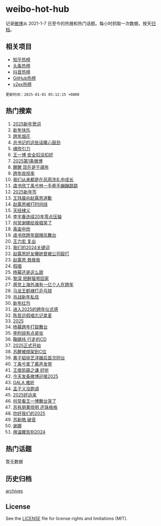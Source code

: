 # weibo-hot-hub

记录[微博](https://www.weibo.com)从 2021-1-7 日至今的热搜和热门话题。每小时抓取一次数据，按天[归档](archives)。

## 相关项目

- [知乎热榜](https://github.com/lonnyzhang423/zhihu-hot-hub)
- [头条热榜](https://github.com/lonnyzhang423/toutiao-hot-hub)
- [抖音热榜](https://github.com/lonnyzhang423/douyin-hot-hub)
- [GitHub热榜](https://github.com/lonnyzhang423/github-hot-hub)
- [v2ex热榜](https://github.com/lonnyzhang423/v2ex-hot-hub)


`更新时间：2025-01-01 05:12:15 +0800`

## 热门搜索

1. [2025新年贺词](https://m.weibo.cn/search?containerid=100103type%3D1%26t%3D10%26q%3D%232025%E6%96%B0%E5%B9%B4%E8%B4%BA%E8%AF%8D%23&stream_entry_id=51&isnewpage=1&extparam=seat%3D1%26cate%3D10103%26q%3D%25232025%25E6%2596%25B0%25E5%25B9%25B4%25E8%25B4%25BA%25E8%25AF%258D%2523%26filter_type%3Drealtimehot%26pos%3D0%26c_type%3D51%26stream_entry_id%3D51%26dgr%3D0%26display_time%3D1735679534%26pre_seqid%3D17356795341310232399607)
1. [新年快乐](https://m.weibo.cn/search?containerid=100103type%3D1%26t%3D10%26q%3D%E6%96%B0%E5%B9%B4%E5%BF%AB%E4%B9%90&stream_entry_id=31&isnewpage=1&extparam=seat%3D1%26cate%3D5001%26realpos%3D1%26q%3D%25E6%2596%25B0%25E5%25B9%25B4%25E5%25BF%25AB%25E4%25B9%2590%26dgr%3D0%26stream_entry_id%3D31%26flag%3D16%26filter_type%3Drealtimehot%26pos%3D0%26lcate%3D5001%26c_type%3D31%26band_rank%3D1%26display_time%3D1735679534%26pre_seqid%3D17356795341310232399607)
1. [跨年烟花](https://m.weibo.cn/search?containerid=100103type%3D1%26t%3D10%26q%3D%E8%B7%A8%E5%B9%B4%E7%83%9F%E8%8A%B1&stream_entry_id=31&isnewpage=1&extparam=seat%3D1%26cate%3D5001%26realpos%3D2%26q%3D%25E8%25B7%25A8%25E5%25B9%25B4%25E7%2583%259F%25E8%258A%25B1%26dgr%3D0%26stream_entry_id%3D31%26flag%3D0%26filter_type%3Drealtimehot%26pos%3D1%26lcate%3D5001%26c_type%3D31%26band_rank%3D2%26display_time%3D1735679534%26pre_seqid%3D17356795341310232399607)
1. [总书记的这些话暖心鼓劲](https://m.weibo.cn/search?containerid=100103type%3D1%26t%3D10%26q%3D%23%E6%80%BB%E4%B9%A6%E8%AE%B0%E7%9A%84%E8%BF%99%E4%BA%9B%E8%AF%9D%E6%9A%96%E5%BF%83%E9%BC%93%E5%8A%B2%23&stream_entry_id=31&isnewpage=1&extparam=seat%3D1%26cate%3D5001%26realpos%3D3%26q%3D%2523%25E6%2580%25BB%25E4%25B9%25A6%25E8%25AE%25B0%25E7%259A%2584%25E8%25BF%2599%25E4%25BA%259B%25E8%25AF%259D%25E6%259A%2596%25E5%25BF%2583%25E9%25BC%2593%25E5%258A%25B2%2523%26dgr%3D0%26stream_entry_id%3D31%26flag%3D0%26filter_type%3Drealtimehot%26pos%3D2%26lcate%3D5001%26c_type%3D31%26band_rank%3D3%26display_time%3D1735679534%26pre_seqid%3D17356795341310232399607)
1. [棣欣引力](https://m.weibo.cn/search?containerid=100103type%3D1%26t%3D10%26q%3D%E6%A3%A3%E6%AC%A3%E5%BC%95%E5%8A%9B&stream_entry_id=31&isnewpage=1&extparam=seat%3D1%26cate%3D5001%26realpos%3D4%26q%3D%25E6%25A3%25A3%25E6%25AC%25A3%25E5%25BC%2595%25E5%258A%259B%26dgr%3D0%26stream_entry_id%3D31%26flag%3D2%26filter_type%3Drealtimehot%26pos%3D3%26lcate%3D5001%26c_type%3D31%26band_rank%3D4%26display_time%3D1735679534%26pre_seqid%3D17356795341310232399607)
1. [王一博 安全扣没扣好](https://m.weibo.cn/search?containerid=100103type%3D1%26t%3D10%26q%3D%E7%8E%8B%E4%B8%80%E5%8D%9A+%E5%AE%89%E5%85%A8%E6%89%A3%E6%B2%A1%E6%89%A3%E5%A5%BD&stream_entry_id=31&isnewpage=1&extparam=seat%3D1%26cate%3D5001%26realpos%3D5%26q%3D%25E7%258E%258B%25E4%25B8%2580%25E5%258D%259A%2520%25E5%25AE%2589%25E5%2585%25A8%25E6%2589%25A3%25E6%25B2%25A1%25E6%2589%25A3%25E5%25A5%25BD%26dgr%3D0%26stream_entry_id%3D31%26flag%3D2%26filter_type%3Drealtimehot%26pos%3D4%26lcate%3D5001%26c_type%3D31%26band_rank%3D5%26display_time%3D1735679534%26pre_seqid%3D17356795341310232399607)
1. [2025第1条微博](https://m.weibo.cn/search?containerid=100103type%3D1%26t%3D10%26q%3D%232025%E7%AC%AC1%E6%9D%A1%E5%BE%AE%E5%8D%9A%23&stream_entry_id=31&isnewpage=1&extparam=seat%3D1%26cate%3D5001%26realpos%3D6%26q%3D%25232025%25E7%25AC%25AC1%25E6%259D%25A1%25E5%25BE%25AE%25E5%258D%259A%2523%26dgr%3D0%26stream_entry_id%3D31%26flag%3D0%26filter_type%3Drealtimehot%26pos%3D5%26lcate%3D5001%26c_type%3D31%26band_rank%3D6%26display_time%3D1735679534%26pre_seqid%3D17356795341310232399607)
1. [醒醒 现在是千禧年](https://m.weibo.cn/search?containerid=100103type%3D1%26t%3D10%26q%3D%E9%86%92%E9%86%92+%E7%8E%B0%E5%9C%A8%E6%98%AF%E5%8D%83%E7%A6%A7%E5%B9%B4&stream_entry_id=31&isnewpage=1&extparam=seat%3D1%26cate%3D5001%26realpos%3D7%26q%3D%25E9%2586%2592%25E9%2586%2592%2520%25E7%258E%25B0%25E5%259C%25A8%25E6%2598%25AF%25E5%258D%2583%25E7%25A6%25A7%25E5%25B9%25B4%26dgr%3D0%26stream_entry_id%3D31%26flag%3D2%26filter_type%3Drealtimehot%26pos%3D6%26lcate%3D5001%26c_type%3D31%26band_rank%3D7%26display_time%3D1735679534%26pre_seqid%3D17356795341310232399607)
1. [跨年收视率](https://m.weibo.cn/search?containerid=100103type%3D1%26t%3D10%26q%3D%23%E8%B7%A8%E5%B9%B4%E6%94%B6%E8%A7%86%E7%8E%87%23&stream_entry_id=31&isnewpage=1&extparam=seat%3D1%26cate%3D5001%26realpos%3D8%26q%3D%2523%25E8%25B7%25A8%25E5%25B9%25B4%25E6%2594%25B6%25E8%25A7%2586%25E7%258E%2587%2523%26dgr%3D0%26stream_entry_id%3D31%26flag%3D2%26filter_type%3Drealtimehot%26pos%3D7%26lcate%3D5001%26c_type%3D31%26band_rank%3D8%26display_time%3D1735679534%26pre_seqid%3D17356795341310232399607)
1. [我们从来都是在风雨洗礼中成长](https://m.weibo.cn/search?containerid=100103type%3D1%26t%3D10%26q%3D%23%E6%88%91%E4%BB%AC%E4%BB%8E%E6%9D%A5%E9%83%BD%E6%98%AF%E5%9C%A8%E9%A3%8E%E9%9B%A8%E6%B4%97%E7%A4%BC%E4%B8%AD%E6%88%90%E9%95%BF%23&stream_entry_id=31&isnewpage=1&extparam=seat%3D1%26cate%3D5001%26realpos%3D9%26q%3D%2523%25E6%2588%2591%25E4%25BB%25AC%25E4%25BB%258E%25E6%259D%25A5%25E9%2583%25BD%25E6%2598%25AF%25E5%259C%25A8%25E9%25A3%258E%25E9%259B%25A8%25E6%25B4%2597%25E7%25A4%25BC%25E4%25B8%25AD%25E6%2588%2590%25E9%2595%25BF%2523%26dgr%3D0%26stream_entry_id%3D31%26flag%3D0%26filter_type%3Drealtimehot%26pos%3D8%26lcate%3D5001%26c_type%3D31%26band_rank%3D9%26display_time%3D1735679534%26pre_seqid%3D17356795341310232399607)
1. [虞书欣丁禹兮林一手牵手蹦蹦跳跳](https://m.weibo.cn/search?containerid=100103type%3D1%26t%3D10%26q%3D%23%E8%99%9E%E4%B9%A6%E6%AC%A3%E4%B8%81%E7%A6%B9%E5%85%AE%E6%9E%97%E4%B8%80%E6%89%8B%E7%89%B5%E6%89%8B%E8%B9%A6%E8%B9%A6%E8%B7%B3%E8%B7%B3%23&stream_entry_id=31&isnewpage=1&extparam=seat%3D1%26cate%3D5001%26realpos%3D10%26q%3D%2523%25E8%2599%259E%25E4%25B9%25A6%25E6%25AC%25A3%25E4%25B8%2581%25E7%25A6%25B9%25E5%2585%25AE%25E6%259E%2597%25E4%25B8%2580%25E6%2589%258B%25E7%2589%25B5%25E6%2589%258B%25E8%25B9%25A6%25E8%25B9%25A6%25E8%25B7%25B3%25E8%25B7%25B3%2523%26dgr%3D0%26stream_entry_id%3D31%26flag%3D2%26filter_type%3Drealtimehot%26pos%3D9%26lcate%3D5001%26c_type%3D31%26band_rank%3D10%26display_time%3D1735679534%26pre_seqid%3D17356795341310232399607)
1. [2025新年签](https://m.weibo.cn/search?containerid=100103type%3D1%26t%3D10%26q%3D%232025%E6%96%B0%E5%B9%B4%E7%AD%BE%23&stream_entry_id=31&isnewpage=1&extparam=seat%3D1%26cate%3D5001%26realpos%3D11%26q%3D%25232025%25E6%2596%25B0%25E5%25B9%25B4%25E7%25AD%25BE%2523%26dgr%3D0%26stream_entry_id%3D31%26flag%3D0%26filter_type%3Drealtimehot%26pos%3D10%26lcate%3D5001%26c_type%3D31%26band_rank%3D11%26display_time%3D1735679534%26pre_seqid%3D17356795341310232399607)
1. [王玮晨向赵露思道歉](https://m.weibo.cn/search?containerid=100103type%3D1%26t%3D10%26q%3D%23%E7%8E%8B%E7%8E%AE%E6%99%A8%E5%90%91%E8%B5%B5%E9%9C%B2%E6%80%9D%E9%81%93%E6%AD%89%23&stream_entry_id=31&isnewpage=1&extparam=seat%3D1%26cate%3D5001%26realpos%3D12%26q%3D%2523%25E7%258E%258B%25E7%258E%25AE%25E6%2599%25A8%25E5%2590%2591%25E8%25B5%25B5%25E9%259C%25B2%25E6%2580%259D%25E9%2581%2593%25E6%25AD%2589%2523%26dgr%3D0%26stream_entry_id%3D31%26flag%3D2%26filter_type%3Drealtimehot%26pos%3D11%26lcate%3D5001%26c_type%3D31%26band_rank%3D12%26display_time%3D1735679534%26pre_seqid%3D17356795341310232399607)
1. [赵露思被打时间线](https://m.weibo.cn/search?containerid=100103type%3D1%26t%3D10%26q%3D%23%E8%B5%B5%E9%9C%B2%E6%80%9D%E8%A2%AB%E6%89%93%E6%97%B6%E9%97%B4%E7%BA%BF%23&stream_entry_id=31&isnewpage=1&extparam=seat%3D1%26cate%3D5001%26realpos%3D13%26q%3D%2523%25E8%25B5%25B5%25E9%259C%25B2%25E6%2580%259D%25E8%25A2%25AB%25E6%2589%2593%25E6%2597%25B6%25E9%2597%25B4%25E7%25BA%25BF%2523%26dgr%3D0%26stream_entry_id%3D31%26flag%3D2%26filter_type%3Drealtimehot%26pos%3D12%26lcate%3D5001%26c_type%3D31%26band_rank%3D13%26display_time%3D1735679534%26pre_seqid%3D17356795341310232399607)
1. [天经棣义](https://m.weibo.cn/search?containerid=100103type%3D1%26t%3D10%26q%3D%E5%A4%A9%E7%BB%8F%E6%A3%A3%E4%B9%89&stream_entry_id=31&isnewpage=1&extparam=seat%3D1%26cate%3D5001%26realpos%3D14%26q%3D%25E5%25A4%25A9%25E7%25BB%258F%25E6%25A3%25A3%25E4%25B9%2589%26dgr%3D0%26stream_entry_id%3D31%26flag%3D2%26filter_type%3Drealtimehot%26pos%3D13%26lcate%3D5001%26c_type%3D31%26band_rank%3D14%26display_time%3D1735679534%26pre_seqid%3D17356795341310232399607)
1. [李宇春连续20年零点压轴](https://m.weibo.cn/search?containerid=100103type%3D1%26t%3D10%26q%3D%23%E6%9D%8E%E5%AE%87%E6%98%A5%E8%BF%9E%E7%BB%AD20%E5%B9%B4%E9%9B%B6%E7%82%B9%E5%8E%8B%E8%BD%B4%23&stream_entry_id=31&isnewpage=1&extparam=seat%3D1%26cate%3D5001%26realpos%3D15%26q%3D%2523%25E6%259D%258E%25E5%25AE%2587%25E6%2598%25A5%25E8%25BF%259E%25E7%25BB%25AD20%25E5%25B9%25B4%25E9%259B%25B6%25E7%2582%25B9%25E5%258E%258B%25E8%25BD%25B4%2523%26dgr%3D0%26stream_entry_id%3D31%26flag%3D2%26filter_type%3Drealtimehot%26pos%3D14%26lcate%3D5001%26c_type%3D31%26band_rank%3D15%26display_time%3D1735679534%26pre_seqid%3D17356795341310232399607)
1. [何炅谢娜给我唱哭了](https://m.weibo.cn/search?containerid=100103type%3D1%26t%3D10%26q%3D%23%E4%BD%95%E7%82%85%E8%B0%A2%E5%A8%9C%E7%BB%99%E6%88%91%E5%94%B1%E5%93%AD%E4%BA%86%23&stream_entry_id=31&isnewpage=1&extparam=seat%3D1%26cate%3D5001%26realpos%3D16%26q%3D%2523%25E4%25BD%2595%25E7%2582%2585%25E8%25B0%25A2%25E5%25A8%259C%25E7%25BB%2599%25E6%2588%2591%25E5%2594%25B1%25E5%2593%25AD%25E4%25BA%2586%2523%26dgr%3D0%26stream_entry_id%3D31%26flag%3D2%26filter_type%3Drealtimehot%26pos%3D15%26lcate%3D5001%26c_type%3D31%26band_rank%3D16%26display_time%3D1735679534%26pre_seqid%3D17356795341310232399607)
1. [禹宙中欣](https://m.weibo.cn/search?containerid=100103type%3D1%26t%3D10%26q%3D%E7%A6%B9%E5%AE%99%E4%B8%AD%E6%AC%A3&stream_entry_id=31&isnewpage=1&extparam=seat%3D1%26cate%3D5001%26realpos%3D17%26q%3D%25E7%25A6%25B9%25E5%25AE%2599%25E4%25B8%25AD%25E6%25AC%25A3%26dgr%3D0%26stream_entry_id%3D31%26flag%3D0%26filter_type%3Drealtimehot%26pos%3D16%26lcate%3D5001%26c_type%3D31%26band_rank%3D17%26display_time%3D1735679534%26pre_seqid%3D17356795341310232399607)
1. [虞书欣跨年甜辣风舞台](https://m.weibo.cn/search?containerid=100103type%3D1%26t%3D10%26q%3D%E8%99%9E%E4%B9%A6%E6%AC%A3%E8%B7%A8%E5%B9%B4%E7%94%9C%E8%BE%A3%E9%A3%8E%E8%88%9E%E5%8F%B0&stream_entry_id=31&isnewpage=1&extparam=seat%3D1%26cate%3D5001%26realpos%3D18%26q%3D%25E8%2599%259E%25E4%25B9%25A6%25E6%25AC%25A3%25E8%25B7%25A8%25E5%25B9%25B4%25E7%2594%259C%25E8%25BE%25A3%25E9%25A3%258E%25E8%2588%259E%25E5%258F%25B0%26dgr%3D0%26stream_entry_id%3D31%26flag%3D0%26filter_type%3Drealtimehot%26pos%3D17%26lcate%3D5001%26c_type%3D31%26band_rank%3D18%26display_time%3D1735679534%26pre_seqid%3D17356795341310232399607)
1. [王力宏 复出](https://m.weibo.cn/search?containerid=100103type%3D1%26t%3D10%26q%3D%E7%8E%8B%E5%8A%9B%E5%AE%8F+%E5%A4%8D%E5%87%BA&stream_entry_id=31&isnewpage=1&extparam=seat%3D1%26cate%3D5001%26realpos%3D19%26q%3D%25E7%258E%258B%25E5%258A%259B%25E5%25AE%258F%2520%25E5%25A4%258D%25E5%2587%25BA%26dgr%3D0%26stream_entry_id%3D31%26flag%3D2%26filter_type%3Drealtimehot%26pos%3D18%26lcate%3D5001%26c_type%3D31%26band_rank%3D19%26display_time%3D1735679534%26pre_seqid%3D17356795341310232399607)
1. [我们的2024关键词](https://m.weibo.cn/search?containerid=100103type%3D1%26t%3D10%26q%3D%23%E6%88%91%E4%BB%AC%E7%9A%842024%E5%85%B3%E9%94%AE%E8%AF%8D%23&stream_entry_id=31&isnewpage=1&extparam=seat%3D1%26cate%3D5001%26realpos%3D20%26q%3D%2523%25E6%2588%2591%25E4%25BB%25AC%25E7%259A%25842024%25E5%2585%25B3%25E9%2594%25AE%25E8%25AF%258D%2523%26dgr%3D0%26stream_entry_id%3D31%26flag%3D0%26filter_type%3Drealtimehot%26pos%3D19%26lcate%3D5001%26c_type%3D31%26band_rank%3D20%26display_time%3D1735679534%26pre_seqid%3D17356795341310232399607)
1. [赵露思好友曝她曾被公司殴打](https://m.weibo.cn/search?containerid=100103type%3D1%26t%3D10%26q%3D%E8%B5%B5%E9%9C%B2%E6%80%9D%E5%A5%BD%E5%8F%8B%E6%9B%9D%E5%A5%B9%E6%9B%BE%E8%A2%AB%E5%85%AC%E5%8F%B8%E6%AE%B4%E6%89%93&stream_entry_id=31&isnewpage=1&extparam=seat%3D1%26cate%3D5001%26realpos%3D21%26q%3D%25E8%25B5%25B5%25E9%259C%25B2%25E6%2580%259D%25E5%25A5%25BD%25E5%258F%258B%25E6%259B%259D%25E5%25A5%25B9%25E6%259B%25BE%25E8%25A2%25AB%25E5%2585%25AC%25E5%258F%25B8%25E6%25AE%25B4%25E6%2589%2593%26dgr%3D0%26stream_entry_id%3D31%26flag%3D2%26filter_type%3Drealtimehot%26pos%3D20%26lcate%3D5001%26c_type%3D31%26band_rank%3D21%26display_time%3D1735679534%26pre_seqid%3D17356795341310232399607)
1. [赵露思 救救我](https://m.weibo.cn/search?containerid=100103type%3D1%26t%3D10%26q%3D%E8%B5%B5%E9%9C%B2%E6%80%9D+%E6%95%91%E6%95%91%E6%88%91&stream_entry_id=31&isnewpage=1&extparam=seat%3D1%26cate%3D5001%26realpos%3D22%26q%3D%25E8%25B5%25B5%25E9%259C%25B2%25E6%2580%259D%2520%25E6%2595%2591%25E6%2595%2591%25E6%2588%2591%26dgr%3D0%26stream_entry_id%3D31%26flag%3D2%26filter_type%3Drealtimehot%26pos%3D21%26lcate%3D5001%26c_type%3D31%26band_rank%3D22%26display_time%3D1735679534%26pre_seqid%3D17356795341310232399607)
1. [假唱](https://m.weibo.cn/search?containerid=100103type%3D1%26t%3D10%26q%3D%E5%81%87%E5%94%B1&stream_entry_id=31&isnewpage=1&extparam=seat%3D1%26cate%3D5001%26realpos%3D23%26q%3D%25E5%2581%2587%25E5%2594%25B1%26dgr%3D0%26stream_entry_id%3D31%26flag%3D2%26filter_type%3Drealtimehot%26pos%3D22%26lcate%3D5001%26c_type%3D31%26band_rank%3D23%26display_time%3D1735679534%26pre_seqid%3D17356795341310232399607)
1. [杨幂还是这么甜](https://m.weibo.cn/search?containerid=100103type%3D1%26t%3D10%26q%3D%E6%9D%A8%E5%B9%82%E8%BF%98%E6%98%AF%E8%BF%99%E4%B9%88%E7%94%9C&stream_entry_id=31&isnewpage=1&extparam=seat%3D1%26cate%3D5001%26realpos%3D24%26q%3D%25E6%259D%25A8%25E5%25B9%2582%25E8%25BF%2598%25E6%2598%25AF%25E8%25BF%2599%25E4%25B9%2588%25E7%2594%259C%26dgr%3D0%26stream_entry_id%3D31%26flag%3D0%26filter_type%3Drealtimehot%26pos%3D23%26lcate%3D5001%26c_type%3D31%26band_rank%3D24%26display_time%3D1735679534%26pre_seqid%3D17356795341310232399607)
1. [黎深 把醉猫带回家](https://m.weibo.cn/search?containerid=100103type%3D1%26t%3D10%26q%3D%E9%BB%8E%E6%B7%B1+%E6%8A%8A%E9%86%89%E7%8C%AB%E5%B8%A6%E5%9B%9E%E5%AE%B6&stream_entry_id=31&isnewpage=1&extparam=seat%3D1%26cate%3D5001%26realpos%3D25%26q%3D%25E9%25BB%258E%25E6%25B7%25B1%2520%25E6%258A%258A%25E9%2586%2589%25E7%258C%25AB%25E5%25B8%25A6%25E5%259B%259E%25E5%25AE%25B6%26dgr%3D0%26stream_entry_id%3D31%26flag%3D1%26filter_type%3Drealtimehot%26pos%3D24%26lcate%3D5001%26c_type%3D31%26band_rank%3D25%26display_time%3D1735679534%26pre_seqid%3D17356795341310232399607)
1. [感觉上海外滩有一亿个人在跨年](https://m.weibo.cn/search?containerid=100103type%3D1%26t%3D10%26q%3D%23%E6%84%9F%E8%A7%89%E4%B8%8A%E6%B5%B7%E5%A4%96%E6%BB%A9%E6%9C%89%E4%B8%80%E4%BA%BF%E4%B8%AA%E4%BA%BA%E5%9C%A8%E8%B7%A8%E5%B9%B4%23&stream_entry_id=31&isnewpage=1&extparam=seat%3D1%26cate%3D5001%26realpos%3D26%26q%3D%2523%25E6%2584%259F%25E8%25A7%2589%25E4%25B8%258A%25E6%25B5%25B7%25E5%25A4%2596%25E6%25BB%25A9%25E6%259C%2589%25E4%25B8%2580%25E4%25BA%25BF%25E4%25B8%25AA%25E4%25BA%25BA%25E5%259C%25A8%25E8%25B7%25A8%25E5%25B9%25B4%2523%26dgr%3D0%26stream_entry_id%3D31%26flag%3D0%26filter_type%3Drealtimehot%26pos%3D25%26lcate%3D5001%26c_type%3D31%26band_rank%3D26%26display_time%3D1735679534%26pre_seqid%3D17356795341310232399607)
1. [马龙王鹤棣打乒乓球](https://m.weibo.cn/search?containerid=100103type%3D1%26t%3D10%26q%3D%23%E9%A9%AC%E9%BE%99%E7%8E%8B%E9%B9%A4%E6%A3%A3%E6%89%93%E4%B9%92%E4%B9%93%E7%90%83%23&stream_entry_id=31&isnewpage=1&extparam=seat%3D1%26cate%3D5001%26realpos%3D27%26q%3D%2523%25E9%25A9%25AC%25E9%25BE%2599%25E7%258E%258B%25E9%25B9%25A4%25E6%25A3%25A3%25E6%2589%2593%25E4%25B9%2592%25E4%25B9%2593%25E7%2590%2583%2523%26dgr%3D0%26stream_entry_id%3D31%26flag%3D0%26filter_type%3Drealtimehot%26pos%3D26%26lcate%3D5001%26c_type%3D31%26band_rank%3D27%26display_time%3D1735679534%26pre_seqid%3D17356795341310232399607)
1. [肖战新年私信](https://m.weibo.cn/search?containerid=100103type%3D1%26t%3D10%26q%3D%E8%82%96%E6%88%98%E6%96%B0%E5%B9%B4%E7%A7%81%E4%BF%A1&stream_entry_id=31&isnewpage=1&extparam=seat%3D1%26cate%3D5001%26realpos%3D28%26q%3D%25E8%2582%2596%25E6%2588%2598%25E6%2596%25B0%25E5%25B9%25B4%25E7%25A7%2581%25E4%25BF%25A1%26dgr%3D0%26stream_entry_id%3D31%26flag%3D0%26filter_type%3Drealtimehot%26pos%3D27%26lcate%3D5001%26c_type%3D31%26band_rank%3D28%26display_time%3D1735679534%26pre_seqid%3D17356795341310232399607)
1. [新年红包](https://m.weibo.cn/search?containerid=100103type%3D1%26t%3D10%26q%3D%E6%96%B0%E5%B9%B4%E7%BA%A2%E5%8C%85&stream_entry_id=31&isnewpage=1&extparam=seat%3D1%26cate%3D5001%26realpos%3D29%26q%3D%25E6%2596%25B0%25E5%25B9%25B4%25E7%25BA%25A2%25E5%258C%2585%26dgr%3D0%26stream_entry_id%3D31%26flag%3D0%26filter_type%3Drealtimehot%26pos%3D28%26lcate%3D5001%26c_type%3D31%26band_rank%3D29%26display_time%3D1735679534%26pre_seqid%3D17356795341310232399607)
1. [进入2025的跨年仪式感](https://m.weibo.cn/search?containerid=100103type%3D1%26t%3D10%26q%3D%23%E8%BF%9B%E5%85%A52025%E7%9A%84%E8%B7%A8%E5%B9%B4%E4%BB%AA%E5%BC%8F%E6%84%9F%23&stream_entry_id=31&isnewpage=1&extparam=seat%3D1%26cate%3D5001%26realpos%3D30%26q%3D%2523%25E8%25BF%259B%25E5%2585%25A52025%25E7%259A%2584%25E8%25B7%25A8%25E5%25B9%25B4%25E4%25BB%25AA%25E5%25BC%258F%25E6%2584%259F%2523%26dgr%3D0%26stream_entry_id%3D31%26flag%3D1%26filter_type%3Drealtimehot%26pos%3D29%26lcate%3D5001%26c_type%3D31%26band_rank%3D30%26display_time%3D1735679534%26pre_seqid%3D17356795341310232399607)
1. [陈哲远假唱忘记拿麦](https://m.weibo.cn/search?containerid=100103type%3D1%26t%3D10%26q%3D%23%E9%99%88%E5%93%B2%E8%BF%9C%E5%81%87%E5%94%B1%E5%BF%98%E8%AE%B0%E6%8B%BF%E9%BA%A6%23&stream_entry_id=31&isnewpage=1&extparam=seat%3D1%26cate%3D5001%26realpos%3D31%26q%3D%2523%25E9%2599%2588%25E5%2593%25B2%25E8%25BF%259C%25E5%2581%2587%25E5%2594%25B1%25E5%25BF%2598%25E8%25AE%25B0%25E6%258B%25BF%25E9%25BA%25A6%2523%26dgr%3D0%26stream_entry_id%3D31%26flag%3D0%26filter_type%3Drealtimehot%26pos%3D30%26lcate%3D5001%26c_type%3D31%26band_rank%3D31%26display_time%3D1735679534%26pre_seqid%3D17356795341310232399607)
1. [2025](https://m.weibo.cn/search?containerid=100103type%3D1%26t%3D10%26q%3D%232025%23&stream_entry_id=31&isnewpage=1&extparam=seat%3D1%26cate%3D5001%26realpos%3D32%26q%3D%25232025%2523%26dgr%3D0%26stream_entry_id%3D31%26flag%3D0%26filter_type%3Drealtimehot%26pos%3D31%26lcate%3D5001%26c_type%3D31%26band_rank%3D32%26display_time%3D1735679534%26pre_seqid%3D17356795341310232399607)
1. [杨幂跨年打鼓舞台](https://m.weibo.cn/search?containerid=100103type%3D1%26t%3D10%26q%3D%E6%9D%A8%E5%B9%82%E8%B7%A8%E5%B9%B4%E6%89%93%E9%BC%93%E8%88%9E%E5%8F%B0&stream_entry_id=31&isnewpage=1&extparam=seat%3D1%26cate%3D5001%26realpos%3D33%26q%3D%25E6%259D%25A8%25E5%25B9%2582%25E8%25B7%25A8%25E5%25B9%25B4%25E6%2589%2593%25E9%25BC%2593%25E8%2588%259E%25E5%258F%25B0%26dgr%3D0%26stream_entry_id%3D31%26flag%3D0%26filter_type%3Drealtimehot%26pos%3D32%26lcate%3D5001%26c_type%3D31%26band_rank%3D33%26display_time%3D1735679534%26pre_seqid%3D17356795341310232399607)
1. [李昀锐有点紧张](https://m.weibo.cn/search?containerid=100103type%3D1%26t%3D10%26q%3D%E6%9D%8E%E6%98%80%E9%94%90%E6%9C%89%E7%82%B9%E7%B4%A7%E5%BC%A0&stream_entry_id=31&isnewpage=1&extparam=seat%3D1%26cate%3D5001%26realpos%3D34%26q%3D%25E6%259D%258E%25E6%2598%2580%25E9%2594%2590%25E6%259C%2589%25E7%2582%25B9%25E7%25B4%25A7%25E5%25BC%25A0%26dgr%3D0%26stream_entry_id%3D31%26flag%3D0%26filter_type%3Drealtimehot%26pos%3D33%26lcate%3D5001%26c_type%3D31%26band_rank%3D34%26display_time%3D1735679534%26pre_seqid%3D17356795341310232399607)
1. [鞠婧祎 行走的CD](https://m.weibo.cn/search?containerid=100103type%3D1%26t%3D10%26q%3D%E9%9E%A0%E5%A9%A7%E7%A5%8E+%E8%A1%8C%E8%B5%B0%E7%9A%84CD&stream_entry_id=31&isnewpage=1&extparam=seat%3D1%26cate%3D5001%26realpos%3D35%26q%3D%25E9%259E%25A0%25E5%25A9%25A7%25E7%25A5%258E%2520%25E8%25A1%258C%25E8%25B5%25B0%25E7%259A%2584CD%26dgr%3D0%26stream_entry_id%3D31%26flag%3D0%26filter_type%3Drealtimehot%26pos%3D34%26lcate%3D5001%26c_type%3D31%26band_rank%3D35%26display_time%3D1735679534%26pre_seqid%3D17356795341310232399607)
1. [2025正式开始](https://m.weibo.cn/search?containerid=100103type%3D1%26t%3D10%26q%3D%232025%E6%AD%A3%E5%BC%8F%E5%BC%80%E5%A7%8B%23&stream_entry_id=31&isnewpage=1&extparam=seat%3D1%26cate%3D5001%26realpos%3D36%26q%3D%25232025%25E6%25AD%25A3%25E5%25BC%258F%25E5%25BC%2580%25E5%25A7%258B%2523%26dgr%3D0%26stream_entry_id%3D31%26flag%3D0%26filter_type%3Drealtimehot%26pos%3D35%26lcate%3D5001%26c_type%3D31%26band_rank%3D36%26display_time%3D1735679534%26pre_seqid%3D17356795341310232399607)
1. [苏醒被绑架到C位](https://m.weibo.cn/search?containerid=100103type%3D1%26t%3D10%26q%3D%E8%8B%8F%E9%86%92%E8%A2%AB%E7%BB%91%E6%9E%B6%E5%88%B0C%E4%BD%8D&stream_entry_id=31&isnewpage=1&extparam=seat%3D1%26cate%3D5001%26realpos%3D37%26q%3D%25E8%258B%258F%25E9%2586%2592%25E8%25A2%25AB%25E7%25BB%2591%25E6%259E%25B6%25E5%2588%25B0C%25E4%25BD%258D%26dgr%3D0%26stream_entry_id%3D31%26flag%3D0%26filter_type%3Drealtimehot%26pos%3D36%26lcate%3D5001%26c_type%3D31%26band_rank%3D37%26display_time%3D1735679534%26pre_seqid%3D17356795341310232399607)
1. [黄子韬徐艺洋婚后首次同台](https://m.weibo.cn/search?containerid=100103type%3D1%26t%3D10%26q%3D%23%E9%BB%84%E5%AD%90%E9%9F%AC%E5%BE%90%E8%89%BA%E6%B4%8B%E5%A9%9A%E5%90%8E%E9%A6%96%E6%AC%A1%E5%90%8C%E5%8F%B0%23&stream_entry_id=31&isnewpage=1&extparam=seat%3D1%26cate%3D5001%26realpos%3D38%26q%3D%2523%25E9%25BB%2584%25E5%25AD%2590%25E9%259F%25AC%25E5%25BE%2590%25E8%2589%25BA%25E6%25B4%258B%25E5%25A9%259A%25E5%2590%258E%25E9%25A6%2596%25E6%25AC%25A1%25E5%2590%258C%25E5%258F%25B0%2523%26dgr%3D0%26stream_entry_id%3D31%26flag%3D0%26filter_type%3Drealtimehot%26pos%3D37%26lcate%3D5001%26c_type%3D31%26band_rank%3D38%26display_time%3D1735679534%26pre_seqid%3D17356795341310232399607)
1. [丁禹兮拿了慕声发带](https://m.weibo.cn/search?containerid=100103type%3D1%26t%3D10%26q%3D%E4%B8%81%E7%A6%B9%E5%85%AE%E6%8B%BF%E4%BA%86%E6%85%95%E5%A3%B0%E5%8F%91%E5%B8%A6&stream_entry_id=31&isnewpage=1&extparam=seat%3D1%26cate%3D5001%26realpos%3D39%26q%3D%25E4%25B8%2581%25E7%25A6%25B9%25E5%2585%25AE%25E6%258B%25BF%25E4%25BA%2586%25E6%2585%2595%25E5%25A3%25B0%25E5%258F%2591%25E5%25B8%25A6%26dgr%3D0%26stream_entry_id%3D31%26flag%3D0%26filter_type%3Drealtimehot%26pos%3D38%26lcate%3D5001%26c_type%3D31%26band_rank%3D39%26display_time%3D1735679534%26pre_seqid%3D17356795341310232399607)
1. [王俊凯薛之谦 好听](https://m.weibo.cn/search?containerid=100103type%3D1%26t%3D10%26q%3D%E7%8E%8B%E4%BF%8A%E5%87%AF%E8%96%9B%E4%B9%8B%E8%B0%A6+%E5%A5%BD%E5%90%AC&stream_entry_id=31&isnewpage=1&extparam=seat%3D1%26cate%3D5001%26realpos%3D40%26q%3D%25E7%258E%258B%25E4%25BF%258A%25E5%2587%25AF%25E8%2596%259B%25E4%25B9%258B%25E8%25B0%25A6%2520%25E5%25A5%25BD%25E5%2590%25AC%26dgr%3D0%26stream_entry_id%3D31%26flag%3D0%26filter_type%3Drealtimehot%26pos%3D39%26lcate%3D5001%26c_type%3D31%26band_rank%3D40%26display_time%3D1735679534%26pre_seqid%3D17356795341310232399607)
1. [今天发条微博迎接2025](https://m.weibo.cn/search?containerid=100103type%3D1%26t%3D10%26q%3D%23%E4%BB%8A%E5%A4%A9%E5%8F%91%E6%9D%A1%E5%BE%AE%E5%8D%9A%E8%BF%8E%E6%8E%A52025%23&stream_entry_id=31&isnewpage=1&extparam=seat%3D1%26cate%3D5001%26realpos%3D41%26q%3D%2523%25E4%25BB%258A%25E5%25A4%25A9%25E5%258F%2591%25E6%259D%25A1%25E5%25BE%25AE%25E5%258D%259A%25E8%25BF%258E%25E6%258E%25A52025%2523%26dgr%3D0%26stream_entry_id%3D31%26flag%3D0%26filter_type%3Drealtimehot%26pos%3D40%26lcate%3D5001%26c_type%3D31%26band_rank%3D41%26display_time%3D1735679534%26pre_seqid%3D17356795341310232399607)
1. [GALA 难听](https://m.weibo.cn/search?containerid=100103type%3D1%26t%3D10%26q%3DGALA+%E9%9A%BE%E5%90%AC&stream_entry_id=31&isnewpage=1&extparam=seat%3D1%26cate%3D5001%26realpos%3D42%26q%3DGALA%2520%25E9%259A%25BE%25E5%2590%25AC%26dgr%3D0%26stream_entry_id%3D31%26flag%3D0%26filter_type%3Drealtimehot%26pos%3D41%26lcate%3D5001%26c_type%3D31%26band_rank%3D42%26display_time%3D1735679534%26pre_seqid%3D17356795341310232399607)
1. [孟子义没跑调](https://m.weibo.cn/search?containerid=100103type%3D1%26t%3D10%26q%3D%23%E5%AD%9F%E5%AD%90%E4%B9%89%E6%B2%A1%E8%B7%91%E8%B0%83%23&stream_entry_id=31&isnewpage=1&extparam=seat%3D1%26cate%3D5001%26realpos%3D43%26q%3D%2523%25E5%25AD%259F%25E5%25AD%2590%25E4%25B9%2589%25E6%25B2%25A1%25E8%25B7%2591%25E8%25B0%2583%2523%26dgr%3D0%26stream_entry_id%3D31%26flag%3D0%26filter_type%3Drealtimehot%26pos%3D42%26lcate%3D5001%26c_type%3D31%26band_rank%3D43%26display_time%3D1735679534%26pre_seqid%3D17356795341310232399607)
1. [2025好运来](https://m.weibo.cn/search?containerid=100103type%3D1%26t%3D10%26q%3D%232025%E5%A5%BD%E8%BF%90%E6%9D%A5%23&stream_entry_id=31&isnewpage=1&extparam=seat%3D1%26cate%3D5001%26realpos%3D44%26q%3D%25232025%25E5%25A5%25BD%25E8%25BF%2590%25E6%259D%25A5%2523%26dgr%3D0%26stream_entry_id%3D31%26flag%3D0%26filter_type%3Drealtimehot%26pos%3D43%26lcate%3D5001%26c_type%3D31%26band_rank%3D44%26display_time%3D1735679534%26pre_seqid%3D17356795341310232399607)
1. [何炅看王一博舞台哭了](https://m.weibo.cn/search?containerid=100103type%3D1%26t%3D10%26q%3D%23%E4%BD%95%E7%82%85%E7%9C%8B%E7%8E%8B%E4%B8%80%E5%8D%9A%E8%88%9E%E5%8F%B0%E5%93%AD%E4%BA%86%23&stream_entry_id=31&isnewpage=1&extparam=seat%3D1%26cate%3D5001%26realpos%3D45%26q%3D%2523%25E4%25BD%2595%25E7%2582%2585%25E7%259C%258B%25E7%258E%258B%25E4%25B8%2580%25E5%258D%259A%25E8%2588%259E%25E5%258F%25B0%25E5%2593%25AD%25E4%25BA%2586%2523%26dgr%3D0%26stream_entry_id%3D31%26flag%3D0%26filter_type%3Drealtimehot%26pos%3D44%26lcate%3D5001%26c_type%3D31%26band_rank%3D45%26display_time%3D1735679534%26pre_seqid%3D17356795341310232399607)
1. [苏有朋黄晓明 还珠格格](https://m.weibo.cn/search?containerid=100103type%3D1%26t%3D10%26q%3D%E8%8B%8F%E6%9C%89%E6%9C%8B%E9%BB%84%E6%99%93%E6%98%8E+%E8%BF%98%E7%8F%A0%E6%A0%BC%E6%A0%BC&stream_entry_id=31&isnewpage=1&extparam=seat%3D1%26cate%3D5001%26realpos%3D46%26q%3D%25E8%258B%258F%25E6%259C%2589%25E6%259C%258B%25E9%25BB%2584%25E6%2599%2593%25E6%2598%258E%2520%25E8%25BF%2598%25E7%258F%25A0%25E6%25A0%25BC%25E6%25A0%25BC%26dgr%3D0%26stream_entry_id%3D31%26flag%3D0%26filter_type%3Drealtimehot%26pos%3D45%26lcate%3D5001%26c_type%3D31%26band_rank%3D46%26display_time%3D1735679534%26pre_seqid%3D17356795341310232399607)
1. [你好我们的2025](https://m.weibo.cn/search?containerid=100103type%3D1%26t%3D10%26q%3D%23%E4%BD%A0%E5%A5%BD%E6%88%91%E4%BB%AC%E7%9A%842025%23&stream_entry_id=31&isnewpage=1&extparam=seat%3D1%26cate%3D5001%26realpos%3D47%26q%3D%2523%25E4%25BD%25A0%25E5%25A5%25BD%25E6%2588%2591%25E4%25BB%25AC%25E7%259A%25842025%2523%26dgr%3D0%26stream_entry_id%3D31%26flag%3D0%26filter_type%3Drealtimehot%26pos%3D46%26lcate%3D5001%26c_type%3D31%26band_rank%3D47%26display_time%3D1735679534%26pre_seqid%3D17356795341310232399607)
1. [苏新皓 破音](https://m.weibo.cn/search?containerid=100103type%3D1%26t%3D10%26q%3D%E8%8B%8F%E6%96%B0%E7%9A%93+%E7%A0%B4%E9%9F%B3&stream_entry_id=31&isnewpage=1&extparam=seat%3D1%26cate%3D5001%26realpos%3D48%26q%3D%25E8%258B%258F%25E6%2596%25B0%25E7%259A%2593%2520%25E7%25A0%25B4%25E9%259F%25B3%26dgr%3D0%26stream_entry_id%3D31%26flag%3D0%26filter_type%3Drealtimehot%26pos%3D47%26lcate%3D5001%26c_type%3D31%26band_rank%3D48%26display_time%3D1735679534%26pre_seqid%3D17356795341310232399607)
1. [谢娜](https://m.weibo.cn/search?containerid=100103type%3D1%26t%3D10%26q%3D%E8%B0%A2%E5%A8%9C&stream_entry_id=31&isnewpage=1&extparam=seat%3D1%26cate%3D5001%26realpos%3D49%26q%3D%25E8%25B0%25A2%25E5%25A8%259C%26dgr%3D0%26stream_entry_id%3D31%26flag%3D0%26filter_type%3Drealtimehot%26pos%3D48%26lcate%3D5001%26c_type%3D31%26band_rank%3D49%26display_time%3D1735679534%26pre_seqid%3D17356795341310232399607)
1. [用温暖告别2024](https://m.weibo.cn/search?containerid=100103type%3D1%26t%3D10%26q%3D%23%E7%94%A8%E6%B8%A9%E6%9A%96%E5%91%8A%E5%88%AB2024%23&stream_entry_id=31&isnewpage=1&extparam=seat%3D1%26cate%3D5001%26realpos%3D50%26q%3D%2523%25E7%2594%25A8%25E6%25B8%25A9%25E6%259A%2596%25E5%2591%258A%25E5%2588%25AB2024%2523%26dgr%3D0%26stream_entry_id%3D31%26flag%3D0%26filter_type%3Drealtimehot%26pos%3D49%26lcate%3D5001%26c_type%3D31%26band_rank%3D50%26display_time%3D1735679534%26pre_seqid%3D17356795341310232399607)

## 热门话题

暂无数据

## 历史归档

[archives](archives)

## License

See the [LICENSE](LICENSE) file for license rights and limitations (MIT).
